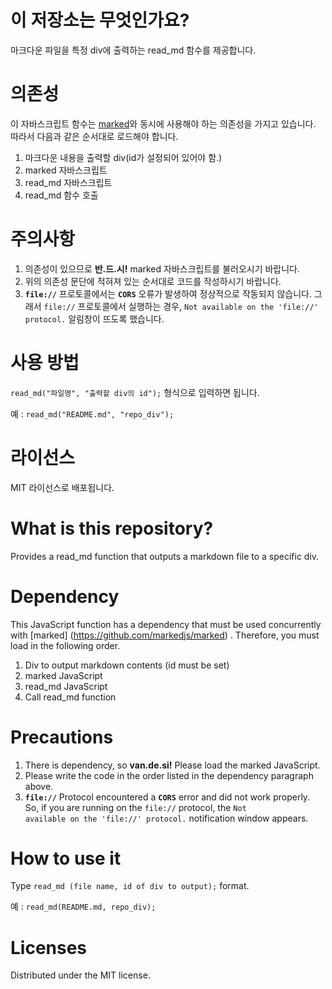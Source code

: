 # 이 저장소는 무엇인가요?
마크다운 파일을 특정 div에 출력하는 read_md 함수를 제공합니다.

# 의존성
이 자바스크립트 함수는 [marked](https://github.com/markedjs/marked)와 동시에 사용해야 하는 의존성을 가지고 있습니다. 따라서 다음과 같은 순서대로 로드해야 합니다.

1. 마크다운 내용을 출력할 div(id가 설정되어 있어야 함.)
2. marked 자바스크립트
3. read_md 자바스크립트
4. read_md 함수 호출

# 주의사항
1. 의존성이 있으므로 **반.드.시!** marked 자바스크립트를 불러오시기 바랍니다.
<code><script src="https://cdn.jsdelivr.net/npm/marked/marked.min.js"></script></code>
2. 위의 의존성 문단에 적혀져 있는 순서대로 코드를 작성하시기 바랍니다.
3. **<code>file://</code>** 프로토콜에서는 **<code>CORS</code>** 오류가 발생하여 정상적으로 작동되지 않습니다. 그래서 <code>file://</code> 프로토콜에서 실행하는 경우, <code>Not available on the 'file://' protocol.</code> 알림창이 뜨도록 했습니다.

# 사용 방법
<code>read_md("파일명", "출력할 div의 id");</code> 형식으로 입력하면 됩니다.

예 : <code>read_md("README.md", "repo_div");</code>

# 라이선스
MIT 라이선스로 배포됩니다.

# What is this repository?
Provides a read_md function that outputs a markdown file to a specific div.

# Dependency
This JavaScript function has a dependency that must be used concurrently with [marked] (https://github.com/markedjs/marked) . Therefore, you must load in the following order.

1. Div to output markdown contents (id must be set)
2. marked JavaScript
3. read_md JavaScript
4. Call read_md function

# Precautions
1. There is dependency, so **van.de.si!** Please load the marked JavaScript.
<code><script src="https://cdn.jsdelivr.net/npm/marked/marked.min.js"></script></code>
2. Please write the code in the order listed in the dependency paragraph above.
3. **<code>file://</code>** Protocol encountered a **<code>CORS</code>** error and did not work properly. So, if you are running on the <code>file://</code> protocol, the <code>Not available on the 'file://' protocol.</code> notification window appears.

# How to use it
Type <code>read_md (file name, id of div to output);</code> format.

예 : <code>read_md(README.md, repo_div);</code>

# Licenses
Distributed under the MIT license.
